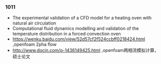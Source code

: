 ### 1011
- The experimental validation of a CFD model for a heating oven with natural air circulation
- Computational fluid dynamics modelling and validation of the temperature distribution in a forced convection oven
-  https://wenku.baidu.com/view/52d57cf2f524ccbff0218424.html ,openfoam 2pha flow
- http://www.docin.com/p-1436149425.html ,openfoam两相流模拟计算，硕士论文
